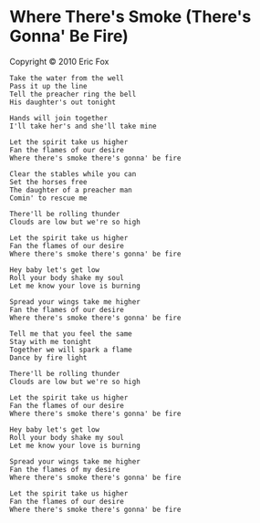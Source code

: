 Where There's Smoke (There's Gonna' Be Fire)
============================================

Copyright &copy; 2010 Eric Fox

    Take the water from the well
    Pass it up the line
    Tell the preacher ring the bell
    His daughter's out tonight

    Hands will join together
    I'll take her's and she'll take mine

    Let the spirit take us higher
    Fan the flames of our desire
    Where there's smoke there's gonna' be fire

    Clear the stables while you can
    Set the horses free
    The daughter of a preacher man
    Comin' to rescue me

    There'll be rolling thunder
    Clouds are low but we're so high

    Let the spirit take us higher
    Fan the flames of our desire
    Where there's smoke there's gonna' be fire

    Hey baby let's get low
    Roll your body shake my soul
    Let me know your love is burning

    Spread your wings take me higher
    Fan the flames of our desire
    Where there's smoke there's gonna' be fire

    Tell me that you feel the same
    Stay with me tonight
    Together we will spark a flame
    Dance by fire light

    There'll be rolling thunder
    Clouds are low but we're so high

    Let the spirit take us higher
    Fan the flames of our desire
    Where there's smoke there's gonna' be fire

    Hey baby let's get low
    Roll your body shake my soul
    Let me know your love is burning

    Spread your wings take me higher
    Fan the flames of my desire
    Where there's smoke there's gonna' be fire

    Let the spirit take us higher
    Fan the flames of our desire
    Where there's smoke there's gonna' be fire
